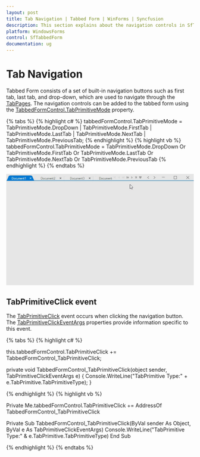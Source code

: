 ```yaml
---
layout: post
title: Tab Navigation | Tabbed Form | WinForms | Syncfusion
description: This section explains about the navigation controls in SfTabbedForm.
platform: WindowsForms
control: SfTabbedForm
documentation: ug
---
```


# Tab Navigation

Tabbed Form consists of a set of built-in navigation buttons such as first tab, last tab, and drop-down, which are used to navigate through the [TabPages](https://help.syncfusion.com/cr/windowsforms/Syncfusion.Tools.Windows~Syncfusion.Windows.Forms.Tools.TabControlAdv~TabPages.html). The navigation controls can be added to the tabbed form using the [TabbedFormControl.TabPrimitiveMode](https://help.syncfusion.com/cr/windowsforms/Syncfusion.Tools.Windows~Syncfusion.Windows.Forms.Tools.TabPrimitiveMode.html) property.

{% tabs %}
{% highlight c# %}
tabbedFormControl.TabPrimitiveMode = TabPrimitiveMode.DropDown | TabPrimitiveMode.FirstTab | TabPrimitiveMode.LastTab | TabPrimitiveMode.NextTab | TabPrimitiveMode.PreviousTab;
{% endhighlight %}
{% highlight vb %}
tabbedFormControl.TabPrimitiveMode = TabPrimitiveMode.DropDown Or TabPrimitiveMode.FirstTab Or TabPrimitiveMode.LastTab Or TabPrimitiveMode.NextTab Or TabPrimitiveMode.PreviousTab
{% endhighlight %}
{% endtabs %}  

![Tabbed form](TabPrimitives_images/TabPrimitives_images_img1.gif)

## TabPrimitiveClick event

The [TabPrimitiveClick](https://help.syncfusion.com/cr/windowsforms/Syncfusion.Tools.Windows~Syncfusion.Windows.Forms.Tools.SfTabbedFormControl~TabPrimitiveClick_EV.html) event occurs when clicking the navigation button. The [TabPrimitiveClickEventArgs](https://help.syncfusion.com/cr/windowsforms/Syncfusion.Tools.Windows~Syncfusion.Windows.Forms.Tools.TabPrimitiveClickEventArgs_properties.html) properties provide information specific to this event.

{% tabs %}
{% highlight c# %}

this.tabbedFormControl.TabPrimitiveClick += TabbedFormControl_TabPrimitiveClick;

private void TabbedFormControl_TabPrimitiveClick(object sender, TabPrimitiveClickEventArgs e)
{
    Console.WriteLine("TabPrimitive Type:" + e.TabPrimitive.TabPrimitiveType);
}

{% endhighlight %}
{% highlight vb %}

Private Me.tabbedFormControl.TabPrimitiveClick += AddressOf TabbedFormControl_TabPrimitiveClick

Private Sub TabbedFormControl_TabPrimitiveClick(ByVal sender As Object, ByVal e As TabPrimitiveClickEventArgs)
	Console.WriteLine("TabPrimitive Type:" & e.TabPrimitive.TabPrimitiveType)
End Sub

{% endhighlight %}
{% endtabs %}


